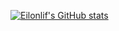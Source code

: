 [![Eilonlif's GitHub stats](https://github-readme-stats.vercel.app/api?username=eilonlif&show_icons=true)](https://github.com/anuraghazra/github-readme-stats)

<!-- I Didn't decid yet, need to see how to center.
[![Top Langs](https://github-readme-stats.vercel.app/api/top-langs/?username=eilonlif&layout=compact&langs_count=3)](https://github.com/anuraghazra/github-readme-stats)
-->

<!--
**Eilonlif/Eilonlif** is a ✨ _special_ ✨ repository because its `README.md` (this file) appears on your GitHub profile.

Here are some ideas to get you started:

- 🔭 I’m currently working on ...
- 🌱 I’m currently learning ...
- 👯 I’m looking to collaborate on ...
- 🤔 I’m looking for help with ...
- 💬 Ask me about ...
- 📫 How to reach me: ...
- 😄 Pronouns: ...
- ⚡ Fun fact: ...
-->
